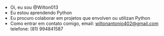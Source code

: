 -  Oi, eu sou @Wilton013
-  Eu estou aprendendo Python
-  Eu procuro colaborar em projetos que envolven ou utilizan Python
- Como entrar em contato comigo, email: wiltonantonio402@gmail.com
                                telefone: (81) 994841587
